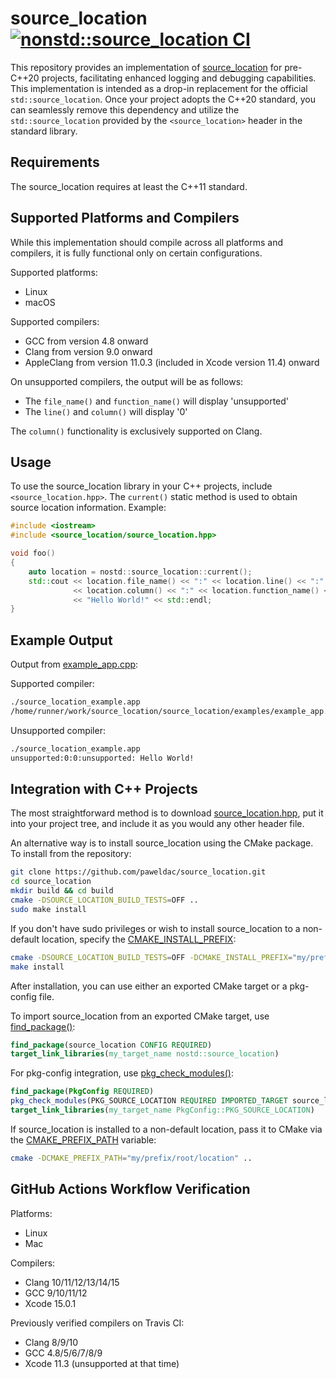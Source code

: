 # source_location [![nonstd::source_location CI](https://github.com/paweldac/source_location/actions/workflows/ci.yml/badge.svg?branch=master)](https://github.com/paweldac/source_location/actions/workflows/ci.yml)

This repository provides an implementation of [source_location](https://en.cppreference.com/w/cpp/utility/source_location) for pre-C++20 projects, facilitating enhanced logging and debugging capabilities. This implementation is intended as a drop-in replacement for the official `std::source_location`. Once your project adopts the C++20 standard, you can seamlessly remove this dependency and utilize the `std::source_location` provided by the `<source_location>` header in the standard library.

## Requirements

The source_location requires at least the C++11 standard.

## Supported Platforms and Compilers

While this implementation should compile across all platforms and compilers, it is fully functional only on certain configurations.

Supported platforms:

- Linux
- macOS

Supported compilers:

- GCC from version 4.8 onward
- Clang from version 9.0 onward
- AppleClang from version 11.0.3 (included in Xcode version 11.4) onward

On unsupported compilers, the output will be as follows:

- The `file_name()` and `function_name()` will display 'unsupported'
- The `line()` and `column()` will display '0'

The `column()` functionality is exclusively supported on Clang.

## Usage

To use the source_location library in your C++ projects, include `<source_location.hpp>`. The `current()` static method is used to obtain source location information. Example:

```C++
#include <iostream>
#include <source_location/source_location.hpp>

void foo()
{
    auto location = nostd::source_location::current();
    std::cout << location.file_name() << ":" << location.line() << ":"
              << location.column() << ":" << location.function_name() << ": "
              << "Hello World!" << std::endl;
}
```

## Example Output

Output from [example_app.cpp](https://raw.githubusercontent.com/paweldac/source_location/master/examples/example_app.cpp):

Supported compiler:

```sh
./source_location_example.app
/home/runner/work/source_location/source_location/examples/example_app.cpp:6:21:main: Hello World!
```

Unsupported compiler:

```sh
./source_location_example.app
unsupported:0:0:unsupported: Hello World!
```

## Integration with C++ Projects

The most straightforward method is to download [source_location.hpp](https://raw.githubusercontent.com/paweldac/source_location/master/include/source_location/source_location.hpp), put it into your project tree, and include it as you would any other header file.

An alternative way is to install source_location using the CMake package. To install from the repository:

```sh
git clone https://github.com/paweldac/source_location.git
cd source_location
mkdir build && cd build
cmake -DSOURCE_LOCATION_BUILD_TESTS=OFF ..
sudo make install
```

If you don't have sudo privileges or wish to install source_location to a non-default location, specify the [CMAKE_INSTALL_PREFIX](https://cmake.org/cmake/help/latest/variable/CMAKE_INSTALL_PREFIX.html):

```sh
cmake -DSOURCE_LOCATION_BUILD_TESTS=OFF -DCMAKE_INSTALL_PREFIX="my/prefix/root/location" ..
make install
```

After installation, you can use either an exported CMake target or a pkg-config file.

To import source_location from an exported CMake target, use [find_package()](https://cmake.org/cmake/help/latest/command/find_package.html):

```cmake
find_package(source_location CONFIG REQUIRED)
target_link_libraries(my_target_name nostd::source_location)
```

For pkg-config integration, use [pkg_check_modules()](https://cmake.org/cmake/help/latest/module/FindPkgConfig.html#command:pkg_check_modules):

```cmake
find_package(PkgConfig REQUIRED)
pkg_check_modules(PKG_SOURCE_LOCATION REQUIRED IMPORTED_TARGET source_location)
target_link_libraries(my_target_name PkgConfig::PKG_SOURCE_LOCATION)
```

If source_location is installed to a non-default location, pass it to CMake via the [CMAKE_PREFIX_PATH](https://cmake.org/cmake/help/latest/variable/CMAKE_PREFIX_PATH.html) variable:

```sh
cmake -DCMAKE_PREFIX_PATH="my/prefix/root/location" ..
```

## GitHub Actions Workflow Verification

Platforms:

- Linux
- Mac

Compilers:

- Clang 10/11/12/13/14/15
- GCC 9/10/11/12
- Xcode 15.0.1

Previously verified compilers on Travis CI:

- Clang 8/9/10
- GCC 4.8/5/6/7/8/9
- Xcode 11.3 (unsupported at that time)

